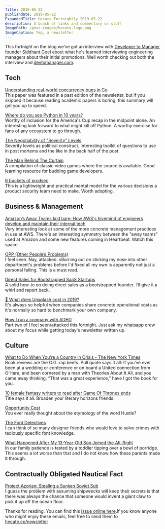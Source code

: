 ```yaml
---
Title: 2019-05-22
publishdate: 2019-05-22
ExpandedTitle: Hecate Fortnightly 2019-05-22
description: A bunch of links and commentary on stuff
ImagePath: /post-images/hecate-logo.png
ImageCaption: Yep, a newsletter
---
```

This fortnight on the blog we've got an interview with [Developer to Manager founder Siddhant Goel](https://hecate.co/blog/devtomanager-founder-interview) about what he's learned interviewing engineering managers about their initial promotions. Well worth checking out both the interview and [devtomanager.com](https://devtomanager.com/).

## Tech

[Understanding real-world concurrency bugs in Go](https://blog.acolyer.org/2019/05/17/understanding-real-world-concurrency-bugs-in-go/)<br>
This paper was featured in a past edition of the newsletter, but if you skipped it because reading academic papers is boring, this summary will get you up to speed.

[Where do you see Python in 10 years?](https://cecinestpasun.com/entries/where-do-you-see-python-in-10-years/)<br>
Worthy of inclusion for the America's Cup recap in the midpoint alone. An interesting look forward to what might kill off Python. A worthy exercise for fans of any ecosystem to go through.

[The Negotiability of "Severity" Levels](https://www.adaptivecapacitylabs.com/blog/2019/05/20/the-negotiability-of-severity-levels/)<br>
Severity levels as political construct. Interesting toolkit of questions to use in post mortems and the like in the back half of the post.

[The Man Behind The Curtain](http://www.codersnotes.com/notes/the-man-behind-the-curtain/)<br>
A compilation of classic video games where the source is available. Good learning resource for budding game developers.

[6 buckets of prodsec](http://collingreene.com/6_buckets_of_prodsec.html)<br>
This is a lightweight and practical mental model for the various decisions a product security team need to make. Worth adopting.

## Business & Management

[Amazon’s Away Teams laid bare: How AWS's hivemind of engineers develop and maintain their internal tech](https://www.theregister.co.uk/2019/05/14/amazons_away_teams/)<br>
Very interesting look at some of the more concrete management practices in use at AWS. There's an interesting symmetry between the "away teams" used at Amazon and some new features coming in Heartbeat. Watch this space.

[OPP (Other People’s Problems)](https://medium.com/@skamille/opp-other-peoples-problems-d7eb174724ee)<br>
I feel seen. Nay, attacked. sBurning out on sticking my nose into other department's problems before I'd fixed all my own is apparently not just a personal failing. This is a must read.

[Direct Sales for Bootstrapped SaaS Startups](https://nathanbarry.com/sales/)<br>
A solid how-to on doing direct sales as a bootstrapped founder. I'll give it a whirl and report back.

[💸 What does Unsplash cost in 2019?](https://medium.com/unsplash/what-does-unsplash-cost-in-2019-f499620a14d0)<br>
It's always so helpful when companies share concrete operational costs as it's normally so hard to benchmark your own company.

[How I run a company with ADHD](https://www.andrewaskins.com/how-i-run-a-company-with-adhd/)<br>
Part two of I feel seen/attacked this fortnight. Just ask my whatsapp crew about my focus while getting today's newsletter written up.

## Culture

[What to Do When You’re a Country in Crisis - The New York Times](https://www.nytimes.com/2019/05/17/books/review/upheaval-jared-diamond.html)<br>
Book reviews are the O.G. rap beefs. Pull quote says it all: If you’ve ever been at a wedding or conference or on board a United connection from O’Hare, and been cornered by a man with Theories About It All, and you came away thinking, “That was a great experience,” have I got the book for you.

[10 female fantasy writers to read after Game Of Thrones ends](https://aux.avclub.com/10-female-fantasy-writers-to-read-after-game-of-thrones-1834653149)<br>
Title says it all. Broaden your literary horizons friends.

[Opportunity Cost](https://harpers.org/archive/2019/02/opportunity-cost-mitchell-s-jackson/)<br>
You ever really thought about the etymology of the word Hustle?

[The Font Detectives](https://daily.jstor.org/the-font-detectives/)<br>
I can think of so many designer friends who would love to solve crimes with tediously specific font knowledge.

[What Happened After My 13-Year-Old Son Joined the Alt-Right](https://www.washingtonian.com/2019/05/05/what-happened-after-my-13-year-old-son-joined-the-alt-right/)<br>
In our family patience is tested by a toddler tipping over a bowl of porridge. This seems a lot worse than that and I do not know how these parents made it through.

## Contractually Obligated Nautical Fact

[Project Azorian: Stealing a Sunken Soviet Sub](https://www.smithsonianmag.com/history/during-cold-war-ci-secretly-plucked-soviet-submarine-ocean-floor-using-giant-claw-180972154/)<br>
I guess the problem with assuming shipwrecks will keep their secrets is that there was always the chance that someone would invent a giant claw to pick it up off the ocean floor.

Thanks for reading. You can find this [issue online here](https://hecate.co/newsletter/2019-05-22).If you know anyone who might enjoy these emails, feel free to send them to [hecate.co/newsletter](https://hecate.co/newsletter/)


